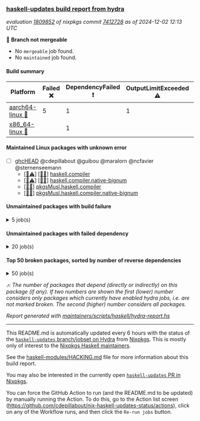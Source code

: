 ### [haskell-updates build report from hydra](https://hydra.nixos.org/jobset/nixpkgs/haskell-updates)
*evaluation [1809852](https://hydra.nixos.org/eval/1809852) of nixpkgs commit [7412728](https://github.com/NixOS/nixpkgs/commits/7412728de8e766ffc3cc5918420a04d697be092b) as of 2024-12-02 12:13 UTC*

🔴 **Branch not mergeable**
  * No `mergeable` job found.
  * No `maintained` job found.

#### Build summary

 | Platform | Failed ❌ | DependencyFailed ❗ | OutputLimitExceeded ⚠️ | Canceled 🚫 | Success ✅ | 
 | --- | --- | --- | --- | --- | --- | 
 | [aarch64-linux 📱](https://hydra.nixos.org/eval/1809852?filter=.aarch64-linux) | 5 | 1 | 1 | 3493 | 3143 | 
 | [x86_64-linux 🐧](https://hydra.nixos.org/eval/1809852?filter=.x86_64-linux) |  | 1 |  | 3480 | 3194 | 
#### Maintained Linux packages with unknown error
- [ ] [ghcHEAD](https://hydra.nixos.org/eval/1809852?filter=ghcHEAD) @cdepillabout @guibou @maralorn @ncfavier @sternenseemann
  - [[📱⚠️]](https://hydra.nixos.org/build/276962185) [[🐧✅]](https://hydra.nixos.org/build/276962206) [haskell.compiler](https://hydra.nixos.org/eval/1809852?filter=haskell.compiler.ghcHEAD)
  - [[📱⚠️]](https://hydra.nixos.org/build/276962163) [[🐧✅]](https://hydra.nixos.org/build/276962191) [haskell.compiler.native-bignum](https://hydra.nixos.org/eval/1809852?filter=haskell.compiler.native-bignum.ghcHEAD)
  -  [[🐧✅]](https://hydra.nixos.org/build/276962215) [pkgsMusl.haskell.compiler](https://hydra.nixos.org/eval/1809852?filter=pkgsMusl.haskell.compiler.ghcHEAD)
  -  [[🐧✅]](https://hydra.nixos.org/build/276962202) [pkgsMusl.haskell.compiler.native-bignum](https://hydra.nixos.org/eval/1809852?filter=pkgsMusl.haskell.compiler.native-bignum.ghcHEAD)
#### Unmaintained packages with build failure
<details><summary>5 job(s) </summary>

- [ ] [[📱❌]](https://hydra.nixos.org/build/276375326) [[🐧✅]](https://hydra.nixos.org/build/276372740) [haskellPackages.freetype2](https://hydra.nixos.org/eval/1809852?filter=haskellPackages.freetype2)  ⤴️ 0 | 12
- [ ] [[📱❌]](https://hydra.nixos.org/build/276375836) [[🐧✅]](https://hydra.nixos.org/build/276368723) [haskellPackages.GOST34112012-Hash](https://hydra.nixos.org/eval/1809852?filter=haskellPackages.GOST34112012-Hash) 
- [ ] [[📱❌]](https://hydra.nixos.org/build/276376587) [[🐧✅]](https://hydra.nixos.org/build/276376354) [haskellPackages.HsASA](https://hydra.nixos.org/eval/1809852?filter=haskellPackages.HsASA) 
- [ ] [[📱❌]](https://hydra.nixos.org/build/276370346) [[🐧✅]](https://hydra.nixos.org/build/276374156) [haskellPackages.tasty-papi](https://hydra.nixos.org/eval/1809852?filter=haskellPackages.tasty-papi) 
- [ ] [[📱❌]](https://hydra.nixos.org/build/277777708) [[🐧🚫]](https://hydra.nixos.org/build/277776033) [haskellPackages.twobitreader](https://hydra.nixos.org/eval/1809852?filter=haskellPackages.twobitreader) 
</details>

#### Unmaintained packages with failed dependency
<details><summary>20 job(s) </summary>

- [ ] [Cabal_3_14_0_0](https://hydra.nixos.org/eval/1809852?filter=Cabal_3_14_0_0) 
  - [[📱✅]](https://hydra.nixos.org/build/276962198) [[🐧✅]](https://hydra.nixos.org/build/276962162) [haskell.packages.ghc8107](https://hydra.nixos.org/eval/1809852?filter=haskell.packages.ghc8107.Cabal_3_14_0_0)
  - [[📱✅]](https://hydra.nixos.org/build/276962184) [[🐧✅]](https://hydra.nixos.org/build/276962193) [haskell.packages.ghc902](https://hydra.nixos.org/eval/1809852?filter=haskell.packages.ghc902.Cabal_3_14_0_0)
  - [[📱✅]](https://hydra.nixos.org/build/276962210) [[🐧✅]](https://hydra.nixos.org/build/276962204) [haskell.packages.ghc9101](https://hydra.nixos.org/eval/1809852?filter=haskell.packages.ghc9101.Cabal_3_14_0_0)
  - [[📱✅]](https://hydra.nixos.org/build/276962155) [[🐧✅]](https://hydra.nixos.org/build/276962212) [haskell.packages.ghc925](https://hydra.nixos.org/eval/1809852?filter=haskell.packages.ghc925.Cabal_3_14_0_0)
  - [[📱✅]](https://hydra.nixos.org/build/276962177) [[🐧✅]](https://hydra.nixos.org/build/276962197) [haskell.packages.ghc926](https://hydra.nixos.org/eval/1809852?filter=haskell.packages.ghc926.Cabal_3_14_0_0)
  - [[📱✅]](https://hydra.nixos.org/build/276962158) [[🐧✅]](https://hydra.nixos.org/build/276962168) [haskell.packages.ghc927](https://hydra.nixos.org/eval/1809852?filter=haskell.packages.ghc927.Cabal_3_14_0_0)
  - [[📱✅]](https://hydra.nixos.org/build/276962214) [[🐧✅]](https://hydra.nixos.org/build/276962166) [haskell.packages.ghc928](https://hydra.nixos.org/eval/1809852?filter=haskell.packages.ghc928.Cabal_3_14_0_0)
  - [[📱❗]](https://hydra.nixos.org/build/276962169) [[🐧❗]](https://hydra.nixos.org/build/276962186) [haskell.packages.ghc945](https://hydra.nixos.org/eval/1809852?filter=haskell.packages.ghc945.Cabal_3_14_0_0)
  - [[📱❗]](https://hydra.nixos.org/build/276962201) [[🐧❗]](https://hydra.nixos.org/build/276962165) [haskell.packages.ghc946](https://hydra.nixos.org/eval/1809852?filter=haskell.packages.ghc946.Cabal_3_14_0_0)
  - [[📱✅]](https://hydra.nixos.org/build/276962159) [[🐧✅]](https://hydra.nixos.org/build/276962179) [haskell.packages.ghc947](https://hydra.nixos.org/eval/1809852?filter=haskell.packages.ghc947.Cabal_3_14_0_0)
  - [[📱✅]](https://hydra.nixos.org/build/276962195) [[🐧✅]](https://hydra.nixos.org/build/276962183) [haskell.packages.ghc948](https://hydra.nixos.org/eval/1809852?filter=haskell.packages.ghc948.Cabal_3_14_0_0)
  - [[📱✅]](https://hydra.nixos.org/build/276962196) [[🐧✅]](https://hydra.nixos.org/build/276962182) [haskell.packages.ghc963](https://hydra.nixos.org/eval/1809852?filter=haskell.packages.ghc963.Cabal_3_14_0_0)
  - [[📱✅]](https://hydra.nixos.org/build/276962209) [[🐧✅]](https://hydra.nixos.org/build/276962180) [haskell.packages.ghc964](https://hydra.nixos.org/eval/1809852?filter=haskell.packages.ghc964.Cabal_3_14_0_0)
  - [[📱✅]](https://hydra.nixos.org/build/276962167) [[🐧✅]](https://hydra.nixos.org/build/276962171) [haskell.packages.ghc965](https://hydra.nixos.org/eval/1809852?filter=haskell.packages.ghc965.Cabal_3_14_0_0)
  - [[📱✅]](https://hydra.nixos.org/build/276962181) [[🐧✅]](https://hydra.nixos.org/build/276962211) [haskell.packages.ghc966](https://hydra.nixos.org/eval/1809852?filter=haskell.packages.ghc966.Cabal_3_14_0_0)
  - [[📱✅]](https://hydra.nixos.org/build/276962207) [[🐧✅]](https://hydra.nixos.org/build/276962176) [haskell.packages.ghc981](https://hydra.nixos.org/eval/1809852?filter=haskell.packages.ghc981.Cabal_3_14_0_0)
  - [[📱✅]](https://hydra.nixos.org/build/276962178) [[🐧✅]](https://hydra.nixos.org/build/276962154) [haskell.packages.ghc982](https://hydra.nixos.org/eval/1809852?filter=haskell.packages.ghc982.Cabal_3_14_0_0)
  - [[📱✅]](https://hydra.nixos.org/build/276962175) [[🐧✅]](https://hydra.nixos.org/build/276962213) [haskell.packages.ghc983](https://hydra.nixos.org/eval/1809852?filter=haskell.packages.ghc983.Cabal_3_14_0_0)
  - [[📱✅]](https://hydra.nixos.org/build/276962190) [[🐧✅]](https://hydra.nixos.org/build/276962157) [haskellPackages](https://hydra.nixos.org/eval/1809852?filter=haskellPackages.Cabal_3_14_0_0)
</details>

#### Top 50 broken packages, sorted by number of reverse dependencies
<details><summary>50 job(s) </summary>

[gogol-core](https://packdeps.haskellers.com/reverse/gogol-core) ⤴️ 184  
[haskell98](https://packdeps.haskellers.com/reverse/haskell98) ⤴️ 152  
[failure](https://packdeps.haskellers.com/reverse/failure) ⤴️ 72  
[enumerator](https://packdeps.haskellers.com/reverse/enumerator) ⤴️ 56  
[connection](https://packdeps.haskellers.com/reverse/connection) ⤴️ 53  
[util](https://packdeps.haskellers.com/reverse/util) ⤴️ 49  
[derive](https://packdeps.haskellers.com/reverse/derive) ⤴️ 48  
[web-routes](https://packdeps.haskellers.com/reverse/web-routes) ⤴️ 43  
[accelerate](https://packdeps.haskellers.com/reverse/accelerate) ⤴️ 42  
[syb-with-class](https://packdeps.haskellers.com/reverse/syb-with-class) ⤴️ 42  
[MonadCatchIO-transformers](https://packdeps.haskellers.com/reverse/MonadCatchIO-transformers) ⤴️ 41  
[TypeCompose](https://packdeps.haskellers.com/reverse/TypeCompose) ⤴️ 41  
[PrimitiveArray](https://packdeps.haskellers.com/reverse/PrimitiveArray) ⤴️ 35  
[crypto-random](https://packdeps.haskellers.com/reverse/crypto-random) ⤴️ 35  
[rank1dynamic](https://packdeps.haskellers.com/reverse/rank1dynamic) ⤴️ 33  
[dual](https://packdeps.haskellers.com/reverse/dual) ⤴️ 32  
[hsp](https://packdeps.haskellers.com/reverse/hsp) ⤴️ 32  
[distributed-static](https://packdeps.haskellers.com/reverse/distributed-static) ⤴️ 31  
[language-ecmascript](https://packdeps.haskellers.com/reverse/language-ecmascript) ⤴️ 31  
[distributed-process](https://packdeps.haskellers.com/reverse/distributed-process) ⤴️ 30  
[iteratee](https://packdeps.haskellers.com/reverse/iteratee) ⤴️ 29  
[polysemy-time](https://packdeps.haskellers.com/reverse/polysemy-time) ⤴️ 29  
[composite-base](https://packdeps.haskellers.com/reverse/composite-base) ⤴️ 28  
[polysemy-resume](https://packdeps.haskellers.com/reverse/polysemy-resume) ⤴️ 28  
[polysemy-conc](https://packdeps.haskellers.com/reverse/polysemy-conc) ⤴️ 27  
[regexpr](https://packdeps.haskellers.com/reverse/regexpr) ⤴️ 27  
[crypto-numbers](https://packdeps.haskellers.com/reverse/crypto-numbers) ⤴️ 25  
[either-unwrap](https://packdeps.haskellers.com/reverse/either-unwrap) ⤴️ 25  
[polysemy-log](https://packdeps.haskellers.com/reverse/polysemy-log) ⤴️ 25  
[HList](https://packdeps.haskellers.com/reverse/HList) ⤴️ 24  
[web-routes-th](https://packdeps.haskellers.com/reverse/web-routes-th) ⤴️ 24  
[Crypto](https://packdeps.haskellers.com/reverse/Crypto) ⤴️ 22  
[crypto-pubkey](https://packdeps.haskellers.com/reverse/crypto-pubkey) ⤴️ 22  
[haskelldb](https://packdeps.haskellers.com/reverse/haskelldb) ⤴️ 22  
[wxdirect](https://packdeps.haskellers.com/reverse/wxdirect) ⤴️ 22  
[BiobaseTypes](https://packdeps.haskellers.com/reverse/BiobaseTypes) ⤴️ 21  
[alg](https://packdeps.haskellers.com/reverse/alg) ⤴️ 21  
[mmsyn2](https://packdeps.haskellers.com/reverse/mmsyn2) ⤴️ 21  
[userid](https://packdeps.haskellers.com/reverse/userid) ⤴️ 21  
[wxc](https://packdeps.haskellers.com/reverse/wxc) ⤴️ 21  
[biocore](https://packdeps.haskellers.com/reverse/biocore) ⤴️ 20  
[reform](https://packdeps.haskellers.com/reverse/reform) ⤴️ 20  
[wxcore](https://packdeps.haskellers.com/reverse/wxcore) ⤴️ 20  
[attoparsec-enumerator](https://packdeps.haskellers.com/reverse/attoparsec-enumerator) ⤴️ 19  
[bytestring-show](https://packdeps.haskellers.com/reverse/bytestring-show) ⤴️ 19  
[cprng-aes](https://packdeps.haskellers.com/reverse/cprng-aes) ⤴️ 19  
[fay](https://packdeps.haskellers.com/reverse/fay) ⤴️ 19  
[harp](https://packdeps.haskellers.com/reverse/harp) ⤴️ 19  
[hsx2hs](https://packdeps.haskellers.com/reverse/hsx2hs) ⤴️ 19  
[incipit](https://packdeps.haskellers.com/reverse/incipit) ⤴️ 19  
</details>


*⤴️: The number of packages that depend (directly or indirectly) on this package (if any). If two numbers are shown the first (lower) number considers only packages which currently have enabled hydra jobs, i.e. are not marked broken. The second (higher) number considers all packages.*

*Report generated with [maintainers/scripts/haskell/hydra-report.hs](https://github.com/NixOS/nixpkgs/blob/haskell-updates/maintainers/scripts/haskell/hydra-report.hs)*


----------------------------------------------------------------------

This README.md is automatically updated every 6 hours with the status of the
[`haskell-updates` branch/jobset on Hydra](https://hydra.nixos.org/jobset/nixpkgs/haskell-updates)
from [Nixpkgs](https://github.com/NixOS/nixpkgs).  This is mostly only of
interest to the [Nixpkgs Haskell maintainers](https://github.com/orgs/NixOS/teams/haskell).

See the
[haskell-modules/HACKING.md](https://github.com/NixOS/nixpkgs/blob/haskell-updates/pkgs/development/haskell-modules/HACKING.md)
file for more information about this build report.

You may also be interested in the currently open
[`haskell-updates` PR in Nixpkgs](https://github.com/nixos/nixpkgs/pulls?q=is%3Apr+is%3Aopen+head%3Ahaskell-updates).

You can force the GitHub Action to run (and the README.md to be updated) by
manually running the Action.  To do this, go to the Action list screen
(https://github.com/cdepillabout/nix-haskell-updates-status/actions),
click on any of the Workflow runs, and then click the `Re-run jobs` button.
